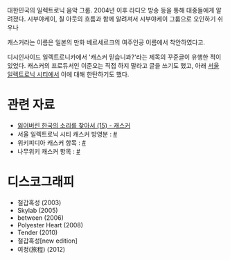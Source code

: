 대한민국의 일렉트로닉 음악 그룹. 2004년 이후 라디오 방송 등을 통해 대중들에게 알려졌다. 시부야케이, 칠 아웃의 흐름과 함께
알려져서 시부야케이 그룹으로 오인하기 쉬우나

캐스커라는 이름은 일본의 만화 베르세르크의 여주인공 이름에서 착안하였다고.

디시인사이드 일렉트로니카에서 '캐스커 믿습니꽈?'라는 제목의 꾸준글이 유행한 적이 있었다. 캐스커의 프로듀서인 이준오는 직접 하지
말라고 글을 쓰기도 했고, 아래 [서울 일렉트로닉 시티에서](/서울_일렉트로닉_시티 "wikilink") 이에 대해 한탄하기도
했다.

# 관련 자료

  - [잃어버린 한국의 소리를 찾아서 (15) -
    캐스커](http://gall.dcinside.com/board/view/?id=elec&no=32129)
  - 서울 일렉트로닉 시티 캐스커 방영분 :
    [\#](http://www.mixcloud.com/MapoElectricCity/seoul-electronic-city-34/)
  - 위키피디아 캐스커 항목 :
    [\#](http://ko.wikipedia.org/wiki/%EC%BA%90%EC%8A%A4%EC%BB%A4)
  - 나무위키 캐스커 항목 : [\#](https://namu.wiki/w/%EC%BA%90%EC%8A%A4%EC%BB%A4)

# 디스코그래피

  - 철갑혹성 (2003)
  - Skylab (2005)
  - between (2006)
  - Polyester Heart (2008)
  - Tender (2010)
  - 철갑혹성\[new edition\]
  - 여정(旅程) (2012)